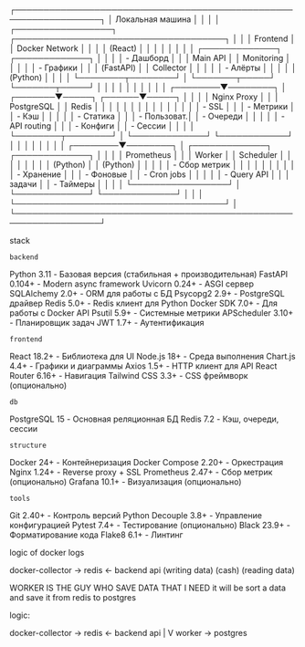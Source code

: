 ┌─────────────────────────────────────────────────────────────────┐
│                    Локальная машина                             │
│                                                                 │
│  ┌─────────────────┐    ┌─────────────────────────────────────┐ │
│  │   Frontend      │    │         Docker Network              │ │
│  │   (React)       │    │                                     │ │
│  │                 │    │  ┌─────────────┐  ┌─────────────┐   │ │
│  │ - Дашборд       │    │  │   Main API  │  │  Monitoring │   │ │
│  │ - Графики       │    │  │  (FastAPI)  │  │  Collector  │   │ │
│  │ - Алёрты        │    │  │             │  │  (Python)   │   │ │
│  └────────┬────────┘    │  └───────┬─────┘  └───────┬─────┘   │ │
│           │              │          │                │         │ │
│  ┌────────▼────────┐     │  ┌───────▼─────┐  ┌──────▼─────┐   │ │
│  │  Nginx Proxy    │     │  │ PostgreSQL │  │   Redis    │   │ │
│  │                 │     │  │             │  │            │   │ │
│  │ - SSL           │     │  │ - Метрики   │  │ - Кэш      │   │ │
│  │ - Статика       │     │  │ - Пользоват.│  │ - Очереди  │   │ │
│  │ - API routing   │     │  │ - Конфиги   │  │ - Сессии   │   │ │
│  └────────┬────────┘     │  └─────────────┘  └────────────┘   │ │
│           │              │                                     │ │
│  ┌────────▼────────┐     │  ┌─────────────┐  ┌─────────────┐   │ │
│  │  Prometheus     │     │  │   Worker    │  │   Scheduler │   │ │
│  │                 │     │  │  (Python)   │  │  (Python)   │   │ │
│  │ - Сбор метрик   │     │  │             │  │             │   │ │
│  │ - Хранение      │     │  │ - Фоновые   │  │ - Cron jobs │   │ │
│  │ - Query API     │     │  │   задачи    │  │ - Таймеры   │   │ │
│  └─────────────────┘     │  └─────────────┘  └─────────────┘   │ │
│                          └─────────────────────────────────────┘ │
└─────────────────────────────────────────────────────────────────┘



stack


    backend


Python 3.11              - Базовая версия (стабильная + производительная)
FastAPI 0.104+           - Modern async framework
Uvicorn 0.24+            - ASGI сервер
SQLAlchemy 2.0+          - ORM для работы с БД
Psycopg2 2.9+            - PostgreSQL драйвер
Redis 5.0+               - Redis клиент для Python
Docker SDK 7.0+          - Для работы с Docker API
Psutil 5.9+              - Системные метрики
APScheduler 3.10+        - Планировщик задач
JWT 1.7+                 - Аутентификация


    frontend

React 18.2+              - Библиотека для UI
Node.js 18+              - Среда выполнения
Chart.js 4.4+            - Графики и диаграммы
Axios 1.5+               - HTTP клиент для API
React Router 6.16+       - Навигация
Tailwind CSS 3.3+        - CSS фреймворк (опционально)


    db
    
PostgreSQL 15            - Основная реляционная БД
Redis 7.2                - Кэш, очереди, сессии


    structure

Docker 24+               - Контейнеризация
Docker Compose 2.20+     - Оркестрация
Nginx 1.24+              - Reverse proxy + SSL
Prometheus 2.47+         - Сбор метрик (опционально)
Grafana 10.1+            - Визуализация (опционально)


    tools

Git 2.40+                - Контроль версий
Python Decouple 3.8+     - Управление конфигурацией
Pytest 7.4+              - Тестирование (опционально)
Black 23.9+              - Форматирование кода
Flake8 6.1+              - Линтинг



logic of docker logs

docker-collector  ->  redis  <-   backend    api
 (writing data)       (cash)      (reading data)



WORKER IS THE GUY WHO SAVE DATA THAT I NEED
it will be sort a data and save it from redis to postgres

logic:

docker-collector -> redis <-   backend api
                      |
                      V
                    worker -> postgres
